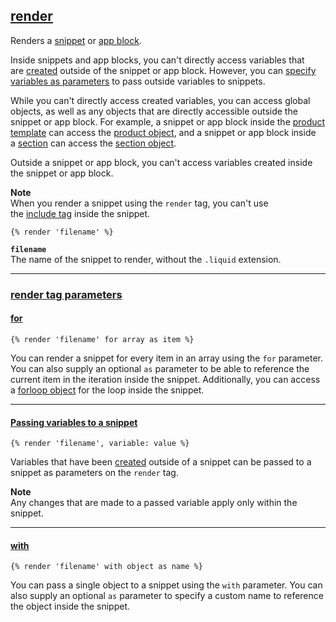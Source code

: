 ## [render](https://shopify.dev/docs/api/liquid/tags/render)

Renders a [snippet](https://shopify.dev/themes/architecture#snippets) or [app block](https://shopify.dev/themes/architecture/sections/section-schema#render-app-blocks).

Inside snippets and app blocks, you can't directly access variables that are [created](https://shopify.dev/docs/api/liquid/tags/variable-tags) outside of the snippet or app block. However, you can [specify variables as parameters](https://shopify.dev/docs/api/liquid/tags/render#render-passing-variables-to-a-snippet) to pass outside variables to snippets.

While you can't directly access created variables, you can access global objects, as well as any objects that are directly accessible outside the snippet or app block. For example, a snippet or app block inside the [product template](https://shopify.dev/themes/architecture/templates/product) can access the [product object](https://shopify.dev/docs/api/liquid/objects/product), and a snippet or app block inside a [section](https://shopify.dev/themes/architecture/sections) can access the [section object](https://shopify.dev/docs/api/liquid/objects/section).

Outside a snippet or app block, you can't access variables created inside the snippet or app block.

**Note**  
When you render a snippet using the `render` tag, you can't use the [include tag](https://shopify.dev/docs/api/liquid/tags/include) inside the snippet.

```liquid
{% render 'filename' %}
```

**`filename`**  
The name of the snippet to render, without the `.liquid` extension.

---

### [render tag parameters](https://shopify.dev/docs/api/liquid/tags/render#render-parameters)

#### [for](https://shopify.dev/docs/api/liquid/tags/render#render-for)

```liquid
{% render 'filename' for array as item %}
```

You can render a snippet for every item in an array using the `for` parameter. You can also supply an optional `as` parameter to be able to reference the current item in the iteration inside the snippet. Additionally, you can access a [forloop object](https://shopify.dev/docs/api/liquid/objects/forloop) for the loop inside the snippet.

---

#### [Passing variables to a snippet](https://shopify.dev/docs/api/liquid/tags/render#render-passing-variables-to-a-snippet)

```liquid
{% render 'filename', variable: value %}
```

Variables that have been [created](https://shopify.dev/docs/api/liquid/tags/variable-tags) outside of a snippet can be passed to a snippet as parameters on the `render` tag.

**Note**  
Any changes that are made to a passed variable apply only within the snippet.

---

#### [with](https://shopify.dev/docs/api/liquid/tags/render#render-with)

```liquid
{% render 'filename' with object as name %}
```

You can pass a single object to a snippet using the `with` parameter. You can also supply an optional `as` parameter to specify a custom name to reference the object inside the snippet.

